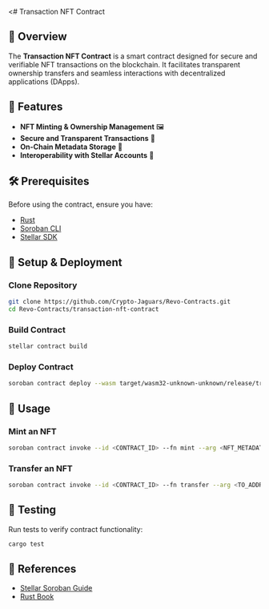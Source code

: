 <# Transaction NFT Contract

## 📌 Overview
The **Transaction NFT Contract** is a smart contract designed for secure and verifiable NFT transactions on the blockchain. It facilitates transparent ownership transfers and seamless interactions with decentralized applications (DApps).

## 🚀 Features
- **NFT Minting & Ownership Management** 🖼️
- **Secure and Transparent Transactions** 🔗
- **On-Chain Metadata Storage** 📄
- **Interoperability with Stellar Accounts** 🚀

## 🛠 Prerequisites
Before using the contract, ensure you have:
- [Rust](https://www.rust-lang.org/)
- [Soroban CLI](https://soroban.stellar.org/docs/getting-started/setup)
- [Stellar SDK](https://developers.stellar.org/)

## 🔧 Setup & Deployment

### Clone Repository
```sh
git clone https://github.com/Crypto-Jaguars/Revo-Contracts.git
cd Revo-Contracts/transaction-nft-contract
```

### Build Contract
```sh
stellar contract build
```

### Deploy Contract
```sh
soroban contract deploy --wasm target/wasm32-unknown-unknown/release/transaction_nft_contract.wasm
```

## 🔄 Usage

### Mint an NFT
```sh
soroban contract invoke --id <CONTRACT_ID> --fn mint --arg <NFT_METADATA>
```

### Transfer an NFT
```sh
soroban contract invoke --id <CONTRACT_ID> --fn transfer --arg <TO_ADDRESS>
```

## 🧪 Testing
Run tests to verify contract functionality:
```sh
cargo test
```

## 📖 References
- [Stellar Soroban Guide](https://soroban.stellar.org/)
- [Rust Book](https://doc.rust-lang.org/book/)
